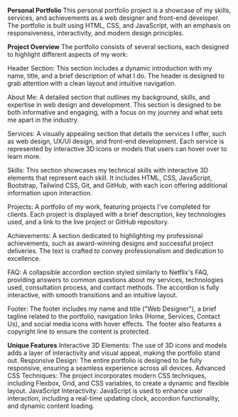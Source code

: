 
**Personal Portfolio**
This personal portfolio project is a showcase of my skills, services, and achievements as a web designer and front-end developer. The portfolio is built using HTML, CSS, and JavaScript, with an emphasis on responsiveness, interactivity, and modern design principles.

**Project Overview**
The portfolio consists of several sections, each designed to highlight different aspects of my work:

Header Section: This section includes a dynamic introduction with my name, title, and a brief description of what I do. The header is designed to grab attention with a clean layout and intuitive navigation.

About Me: A detailed section that outlines my background, skills, and expertise in web design and development. This section is designed to be both informative and engaging, with a focus on my journey and what sets me apart in the industry.

Services: A visually appealing section that details the services I offer, such as web design, UX/UI design, and front-end development. Each service is represented by interactive 3D icons or models that users can hover over to learn more.

Skills: This section showcases my technical skills with interactive 3D elements that represent each skill. It includes HTML, CSS, JavaScript, Bootstrap, Tailwind CSS, Git, and GitHub, with each icon offering additional information upon interaction.

Projects: A portfolio of my work, featuring projects I've completed for clients. Each project is displayed with a brief description, key technologies used, and a link to the live project or GitHub repository.

Achievements: A section dedicated to highlighting my professional achievements, such as award-winning designs and successful project deliveries. The text is crafted to convey professionalism and dedication to excellence.

FAQ: A collapsible accordion section styled similarly to Netflix's FAQ, providing answers to common questions about my services, technologies used, consultation process, and contact methods. The accordion is fully interactive, with smooth transitions and an intuitive layout.

Footer: The footer includes my name and title ("Web Designer"), a brief tagline related to the portfolio, navigation links (Home, Services, Contact Us), and social media icons with hover effects. The footer also features a copyright line to ensure the content is protected.

**Unique Features**
Interactive 3D Elements: The use of 3D icons and models adds a layer of interactivity and visual appeal, making the portfolio stand out.
Responsive Design: The entire portfolio is designed to be fully responsive, ensuring a seamless experience across all devices.
Advanced CSS Techniques: The project incorporates modern CSS techniques, including Flexbox, Grid, and CSS variables, to create a dynamic and flexible layout.
JavaScript Interactivity: JavaScript is used to enhance user interaction, including a real-time updating clock, accordion functionality, and dynamic content loading.
